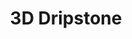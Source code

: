 ---
layout: post
title: 3D Dripstone
permalink: /addons/compliance32x/3D%20Dripstone
comments: true
comments-id: 3DDripstone
header-img: compliance32x/addons/3D Dripstone.jpg

long_text: Makes pointed dripstone in 3D.

authors:
  - Alkatreize

download:
  - Planet Minecraft:
    - https://www.planetminecraft.com/texture-pack/dripstone-3d-32x32/
---